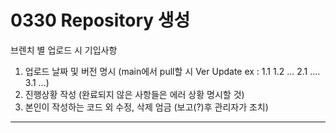 # 0330 Repository 생성

브렌치 별 업로드 시 기입사항

1. 업로드 날짜 및 버전 명시 (main에서 pull할 시 Ver Update ex : 1.1 1.2 ... 2.1 .... 3.1 ...)
2. 진행상황 작성 (완료되지 않은 사항들은 에러 상황 명시할 것)
3. 본인이 작성하는 코드 외 수정, 삭제 엄금 (보고(?)후 관리자가 조치)

<hr>
